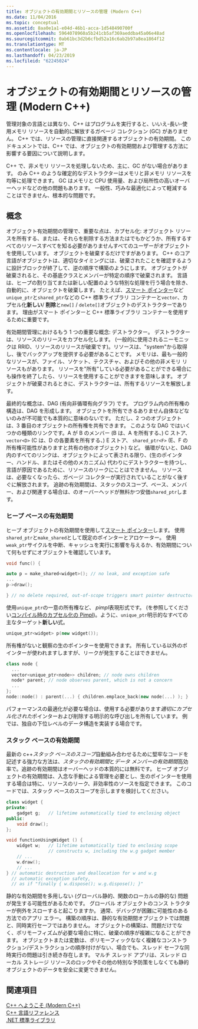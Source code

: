 ```yaml
---
title: オブジェクトの有効期間とリソースの管理 (Modern C++)
ms.date: 11/04/2016
ms.topic: conceptual
ms.assetid: 8aa0e1a1-e04d-46b1-acca-1d548490700f
ms.openlocfilehash: 5964078960a5b241cb5af369aeddba45a06e48ad
ms.sourcegitcommit: 0ab61bc3d2b6cfbd52a16c6ab2b97a8ea1864f12
ms.translationtype: MT
ms.contentlocale: ja-JP
ms.lasthandoff: 04/23/2019
ms.locfileid: "62245024"
---
```

# <a name="object-lifetime-and-resource-management-modern-c"></a>オブジェクトの有効期間とリソースの管理 (Modern C++)

管理対象の言語とは異なり、C++ はプログラムを実行すると、いいえ-長い-使用メモリ リソースを自動的に解放するガベージ コレクション (GC) がありません。 C++ では、リソースの管理に直接関連するオブジェクトの有効期間。 このドキュメントでは、C++ では、オブジェクトの有効期間および管理する方法に影響する要因について説明します。

C++ で、非メモリ リソースを処理しないため、主に、GC がない場合があります。 のみ C++ のような確定的なデストラクターはメモリと非メモリ リソースを均等に処理できます。 GC はメモリと CPU 使用量、および局所性の高いオーバーヘッドなどの他の問題もあります。 一般性、巧みな最適化によって軽減することはできません、根本的な問題です。

## <a name="concepts"></a>概念

オブジェクト有効期間の管理で、重要な点は、カプセル化: オブジェクト リソースを所有する、または、それらを削除する方法またはでもかどうか、所有するすべてのリソースすべてを知る必要がありませんすべてのユーザーがオブジェクトを使用しています。 オブジェクトを破棄するだけですがあります。 C++ のコア言語がオブジェクトは、適切なタイミングには、破棄されたことを確認するように設計ブロックが終了して、逆の順序で構築のようにします。 オブジェクトが破棄されると、その基底クラスとメンバーが特定の順序で破棄されます。  言語は、ヒープの割り当てまたは新しい配置のような特別な処理を行う場合を除き、自動的に、オブジェクトを破棄します。  たとえば、[スマート ポインター](../cpp/smart-pointers-modern-cpp.md)など`unique_ptr`と`shared_ptr`などの C++ 標準ライブラリ コンテナーと`vector`、カプセル化**新しい**/ **削除**と`new[]` / `delete[]`オブジェクトのデストラクターであります。 理由がスマート ポインターと C++ 標準ライブラリ コンテナーを使用するために重要です。

有効期間管理におけるもう 1 つの重要な概念: デストラクター。 デストラクターは、リソースのリリースをカプセル化します。  (一般的に使用されるニーモニックは RRID、リソースのリリースが破棄です)。リソースは、"system"から取得し、後でバックアップを提供する必要があることです。  メモリは、最も一般的なリソースが、ファイル、ソケット、テクスチャ、およびその他の非メモリ リソースもがあります。 リソースを"所有"している必要があることができる場合にも操作を終了したら、リリースを使用することができますを意味します。  オブジェクトが破棄されるときに、デストラクターは、所有するリソースを解放します。

最終的な概念は、DAG (有向非循環有向グラフ) です。  プログラム内の所有権の構造は、DAG を形成します。 オブジェクトを所有できるありません自体などないのみが不可能でも本質的に意味のないです。 ただし、2 つのオブジェクトは、3 番目のオブジェクトの所有権を共有できます。  このような DAG ではいくつかの種類のリンクです。A が B のメンバー (B は、A を所有する、) C ストア、 `vector<D>` (C は、D の各要素を所有する、) E ストア、 `shared_ptr<F>` (E、F の所有権可能性がありますと共有の他のオブジェクト) など。  循環がないと、DAG 内のすべてのリンクは、オブジェクトによって表される限り、(生のポインター、ハンドル、またはその他のメカニズム) 代わりにデストラクターを持つし、言語が原因であるために、リソースのリークにことはできません。 リソースは、必要なくなったら、ガベージ コレクターが実行されていることがなく後すぐに解放されます。 追跡の有効期間は、スタックのスコープ、ベース、メンバー、および関連する場合は、のオーバーヘッドが無料かつ安価`shared_ptr`します。

### <a name="heap-based-lifetime"></a>ヒープ ベースの有効期間

ヒープ オブジェクトの有効期間を使用して[スマート ポインター](../cpp/smart-pointers-modern-cpp.md)します。 使用`shared_ptr`と`make_shared`として既定のポインターとアロケーター。 使用`weak_ptr`サイクルを中断、キャッシュを実行に影響を与えるか、有効期間について何もせずにオブジェクトを確認しています。

```cpp
void func() {

auto p = make_shared<widget>(); // no leak, and exception safe
...
p->draw();

} // no delete required, out-of-scope triggers smart pointer destructor
```

使用`unique_ptr`の一意の所有権など、 *pimpl*表現形式です。 (を参照してください[コンパイル時のカプセル化の Pimpl](../cpp/pimpl-for-compile-time-encapsulation-modern-cpp.md))。ように、`unique_ptr`明示的なすべての主なターゲット**新しい**式。

```cpp
unique_ptr<widget> p(new widget());
```

所有権がないと観察の生のポインターを使用できます。 所有している以外のポインターが使われますしますが、リークが発生することはできません。

```cpp
class node {
  ...
  vector<unique_ptr<node>> children; // node owns children
  node* parent; // node observes parent, which is not a concern
  ...
};
node::node() : parent(...) { children.emplace_back(new node(...) ); }
```

パフォーマンスの最適化が必要な場合は、使用する必要があります*適切にカプセル化された*ポインターおよび削除する明示的な呼び出しを所有しています。 例では、独自の下位レベルのデータ構造を実装する場合です。

### <a name="stack-based-lifetime"></a>スタック ベースの有効期間

最新の c++*スタック ベースのスコープ*自動組み合わせるために堅牢なコードを記述する強力な方法は、*スタックの有効期間*と*データ メンバーの有効期間*高効率で。追跡の有効期間はオーバーヘッドの本質的には無料です。 ヒープ オブジェクトの有効期間は、入念な手動による管理を必要とし、生のポインターを使用する場合は特に、リソースのリーク、非効率性のソースを指定できます。 このコードでは、スタック ベースのスコープを示しますを検討してください。

```cpp
class widget {
private:
    gadget g;   // lifetime automatically tied to enclosing object
public:
    void draw();
};

void functionUsingWidget () {
    widget w;   // lifetime automatically tied to enclosing scope
                // constructs w, including the w.g gadget member
    // ...
    w.draw();
    // ...
} // automatic destruction and deallocation for w and w.g
  // automatic exception safety,
  // as if "finally { w.dispose(); w.g.dispose(); }"
```

静的な有効期間を多用しない (グローバル静的、関数のローカルの静的な) 問題が発生する可能性があるためです。 グローバル オブジェクトのコンス トラクターが例外をスローすると起こりますか。 通常、デバッグが困難に可能性のある方法でのアプリ エラー。 構築の順序は、静的な有効期間オブジェクトでは問題と、同時実行セーフではありません。 オブジェクトの構築は、問題だけでなく、ポリモーフィズムが必要な場合に特に、破棄の順序が複雑になることができます。 オブジェクトまたは変数は、ポリモーフィックななく複雑なコンストラクション/デストラクションの順序付けがない、場合でも、スレッド セーフな同時実行の問題は引き続き存在します。 マルチ スレッド アプリは、スレッド ローカル ストレージ リソースのロックやその他の特別な予防策をしなくても静的オブジェクトのデータを安全に変更できません。

## <a name="see-also"></a>関連項目

[C++ へようこそ (Modern C++)](../cpp/welcome-back-to-cpp-modern-cpp.md)<br/>
[C++ 言語リファレンス](../cpp/cpp-language-reference.md)<br/>
[.NET 標準ライブラリ](../standard-library/cpp-standard-library-reference.md)
